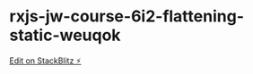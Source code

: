 # rxjs-jw-course-6i2-flattening-static-weuqok

[Edit on StackBlitz ⚡️](https://stackblitz.com/edit/rxjs-jw-course-6i2-flattening-static-weuqok)